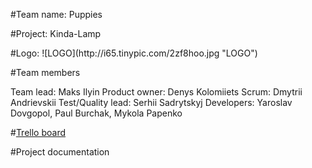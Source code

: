 <p>#Team name: Puppies 
<p>#Project: Kinda-Lamp 
<p>#Logo: ![LOGO](http://i65.tinypic.com/2zf8hoo.jpg "LOGO")

<p>#Team members 

Team lead: Maks Ilyin 
Product owner: Denys Kolomiiets 
Scrum: Dmytrii Andrievskii
Test/Quality lead: Serhii Sadrytskyj 
Developers: Yaroslav Dovgopol, Paul Burchak, Mykola Papenko

#[Trello board](https://trello.com/b/GiRlMeRe/kinda-board "TRELLO")

#Project documentation
